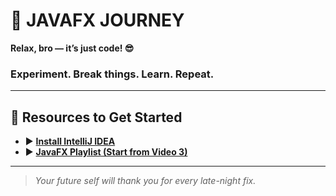 # 🚀 **JAVAFX JOURNEY**

 **Relax, bro — it’s just code! 😎**  
 
### Experiment. Break things. Learn. Repeat.

---

## 📌 **Resources to Get Started**
- ▶️ [**Install IntelliJ IDEA**](https://www.youtube.com/watch?v=LuBI3xBDd_M)  
- ▶️ [**JavaFX Playlist (Start from Video 3)**](https://www.youtube.com/playlist?list=PLZPZq0r_RZOM-8vJA3NQFZB7JroDcMwev)  

---

> _Your future self will thank you for every late-night fix._
